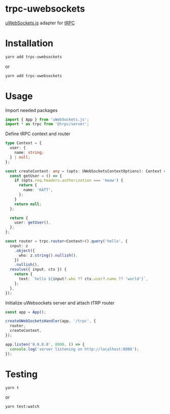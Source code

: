 # trpc-uwebsockets

[uWebSockets.js](https://github.com/uNetworking/uWebSockets.js) adapter for [tRPC](https://trpc.io/)

# Installation

```bash
yarn add trpc-uwebsockets
```

or

```bash
yarn add trpc-uwebsockets
```

# Usage

Import needed packages

```typescript
import { App } from 'uWebSockets.js';
import * as trpc from '@trpc/server';
```

Define tRPC context and router

```typescript
type Context = {
  user: {
    name: string;
  } | null;
};

const createContext: any = (opts: UWebSocketsContextOptions): Context => {
  const getUser = () => {
    if (opts.req.headers.authorization === 'meow') {
      return {
        name: 'KATT',
      };
    }
    return null;
  };

  return {
    user: getUser(),
  };
};

const router = trpc.router<Context>().query('hello', {
  input: z
    .object({
      who: z.string().nullish(),
    })
    .nullish(),
  resolve({ input, ctx }) {
    return {
      text: `hello ${input?.who ?? ctx.user?.name ?? 'world'}`,
    };
  },
});
```

Initialize uWebsockets server and attach tTRP router

```typescript
const app = App();

createUWebSocketsHandler(app, '/trpc', {
  router,
  createContext,
});

app.listen('0.0.0.0', 8000, () => {
  console.log('server listening on http://localhost:8000');
});
```

# Testing

```bash
yarn t
```

or

```bash
yarn test:watch
```
